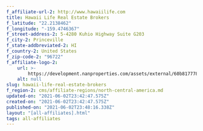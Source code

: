 ```yaml
---
f_affiliate-url-2: http://www.hawaiilife.com
title: Hawaii Life Real Estate Brokers
f_latitude: "22.2138462"
f_longitude: "-159.4746367"
f_street-address-2: 5-4280 Kuhio Highway Suite G203­
f_city-2: Princeville­
f_state-addbreviated-2: HI­
f_country-2: United States
f_zip-code-2: "96722"
f_affiliate-logo-2:
    url: >-
        https://development.nanproperties.com/assets/external/60b817778a466f1c10f90458_6081e5703dfd574db12e7dbc_60785a5f75280933884bd215_content_hl-logo5.png
    alt: null
slug: hawaii-life-real-estate-brokers
f_region-2: cms/affiliate-regions/north-central-america.md
updated-on: "2021-06-02T23:42:47.575Z"
created-on: "2021-06-02T23:42:47.575Z"
published-on: "2021-06-02T23:48:16.338Z"
layout: "[all-affiliates].html"
tags: all-affiliates
---
```

